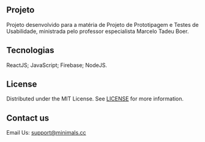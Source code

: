 ## Projeto

Projeto desenvolvido para a matéria de Projeto de Prototipagem e Testes de Usabilidade, ministrada pelo professor especialista Marcelo Tadeu Boer.

## Tecnologias

ReactJS;
JavaScript;
Firebase;
NodeJS.

## License

Distributed under the MIT License. See [LICENSE](https://github.com/minimal-ui-kit/minimal.free/blob/main/LICENSE.md) for more information.

## Contact us

Email Us: support@minimals.cc
